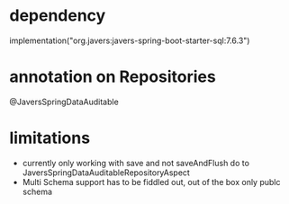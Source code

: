 # dependency
implementation("org.javers:javers-spring-boot-starter-sql:7.6.3")

# annotation on Repositories
@JaversSpringDataAuditable

# limitations
- currently only working with save and not saveAndFlush do to JaversSpringDataAuditableRepositoryAspect
- Multi Schema support has to be fiddled out, out of the box only publc schema
